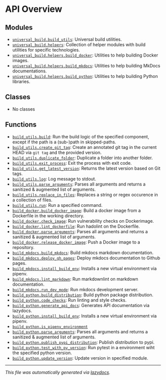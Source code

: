 <!-- markdownlint-disable -->

# API Overview

## Modules

- [`universal_build.build_utils`](./universal_build.build_utils.md#module-universal_buildbuild_utils): Universal build utilities.
- [`universal_build.helpers`](./universal_build.helpers.md#module-universal_buildhelpers): Collection of helper modules with build utilities for specific technologies.
- [`universal_build.helpers.build_docker`](./universal_build.helpers.build_docker.md#module-universal_buildhelpersbuild_docker): Utilities to help building Docker images.
- [`universal_build.helpers.build_mkdocs`](./universal_build.helpers.build_mkdocs.md#module-universal_buildhelpersbuild_mkdocs): Utilities to help building MkDocs documentations.
- [`universal_build.helpers.build_python`](./universal_build.helpers.build_python.md#module-universal_buildhelpersbuild_python): Utilities to help building Python libraries.

## Classes

- No classes

## Functions

- [`build_utils.build`](./universal_build.build_utils.md#function-build): Run the build logic of the specified component, except if the path is a (sub-)path in skipped-paths.
- [`build_utils.create_git_tag`](./universal_build.build_utils.md#function-create_git_tag): Create an annotated git tag in the current HEAD via `git tag` and the provided version.
- [`build_utils.duplicate_folder`](./universal_build.build_utils.md#function-duplicate_folder): Duplicate a folder into another folder.
- [`build_utils.exit_process`](./universal_build.build_utils.md#function-exit_process): Exit the process with exit code.
- [`build_utils.get_latest_version`](./universal_build.build_utils.md#function-get_latest_version): Returns the latest version based on Git tags.
- [`build_utils.log`](./universal_build.build_utils.md#function-log): Log message to stdout.
- [`build_utils.parse_arguments`](./universal_build.build_utils.md#function-parse_arguments): Parses all arguments and returns a sanitized & augmented list of arguments.
- [`build_utils.replace_in_files`](./universal_build.build_utils.md#function-replace_in_files): Replaces a string or regex occurence in a collection of files.
- [`build_utils.run`](./universal_build.build_utils.md#function-run): Run a specified command.
- [`build_docker.build_docker_image`](./universal_build.helpers.build_docker.md#function-build_docker_image): Build a docker image from a Dockerfile in the working directory.
- [`build_docker.check_image`](./universal_build.helpers.build_docker.md#function-check_image): Run vulnerability checks on Dockerimage.
- [`build_docker.lint_dockerfile`](./universal_build.helpers.build_docker.md#function-lint_dockerfile): Run hadolint on the Dockerfile.
- [`build_docker.parse_arguments`](./universal_build.helpers.build_docker.md#function-parse_arguments): Parses all arguments and returns a sanitized & augmented list of arguments.
- [`build_docker.release_docker_image`](./universal_build.helpers.build_docker.md#function-release_docker_image): Push a Docker image to a repository.
- [`build_mkdocs.build_mkdocs`](./universal_build.helpers.build_mkdocs.md#function-build_mkdocs): Build mkdocs markdown documentation.
- [`build_mkdocs.deploy_gh_pages`](./universal_build.helpers.build_mkdocs.md#function-deploy_gh_pages): Deploy mkdocs documentation to Github pages.
- [`build_mkdocs.install_build_env`](./universal_build.helpers.build_mkdocs.md#function-install_build_env): Installs a new virtual environment via pipenv.
- [`build_mkdocs.lint_markdown`](./universal_build.helpers.build_mkdocs.md#function-lint_markdown): Run markdownlint on markdown documentation.
- [`build_mkdocs.run_dev_mode`](./universal_build.helpers.build_mkdocs.md#function-run_dev_mode): Run mkdocs development server.
- [`build_python.build_distribution`](./universal_build.helpers.build_python.md#function-build_distribution): Build python package distribution.
- [`build_python.code_checks`](./universal_build.helpers.build_python.md#function-code_checks): Run linting and style checks.
- [`build_python.generate_api_docs`](./universal_build.helpers.build_python.md#function-generate_api_docs): Generates API documentation via lazydocs.
- [`build_python.install_build_env`](./universal_build.helpers.build_python.md#function-install_build_env): Installs a new virtual environment via pipenv.
- [`build_python.is_pipenv_environment`](./universal_build.helpers.build_python.md#function-is_pipenv_environment)
- [`build_python.parse_arguments`](./universal_build.helpers.build_python.md#function-parse_arguments): Parses all arguments and returns a sanitized & augmented list of arguments.
- [`build_python.publish_pypi_distribution`](./universal_build.helpers.build_python.md#function-publish_pypi_distribution): Publish distribution to pypi.
- [`build_python.test_with_py_version`](./universal_build.helpers.build_python.md#function-test_with_py_version): Run pytest in a environment wiht the specified python version.
- [`build_python.update_version`](./universal_build.helpers.build_python.md#function-update_version): Update version in specified module.


---

_This file was automatically generated via [lazydocs](https://github.com/ml-tooling/lazydocs)._
